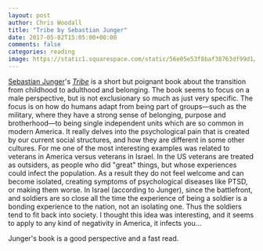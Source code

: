 ```yaml
---
layout: post
author: Chris Woodall
title: "Tribe by Sebastian Junger"
date: 2017-05-02T15:05:00+00:00
comments: false
categories: reading
image: https://static1.squarespace.com/static/56e05e53f8baf38763df99d1/t/5727f16e1bbee0a94c59121a/1497286240111/?format=300w
---
```


[Sebastian Junger]'s _[Tribe]_ is a short but poignant book about the transition
from childhood to adulthood and belonging. The book seems to focus on a male 
perspective, but is not exclusionary so much as just very specific. The focus is
on how do humans adapt from being part of groups—such as the military, where 
they have a strong sense of belonging, purpose and brotherhood—to being 
single independent units which are so common in modern America. It really delves 
into the psychological pain that is created by our current social structures, and
how they are different in some other cultures. For me one of the most 
interesting examples was related to veterans in America versus veterans in 
Israel. In the US veterans are treated as outsiders, as people who did "great" things, but whose experiences could infect the population. As a result they do not feel welcome and can become isolated, creating symptoms of psychological diseases like PTSD, or making them worse. In Israel (according to Junger), since
the battlefront, and soldiers are so close all the time the experience of being a
soldier is a bonding experience to the nation, not an isolating one. Thus the 
soldiers tend to fit back into society. I thought this idea was interesting, and
it seems to apply to any kind of negativity in America, it infects you...

Junger's book is a good perspective and a fast read.

[Sebastian Junger]: http://www.sebastianjunger.com
[Tribe]: https://www.amazon.com/dp/B01BCJDSNI/ref=dp-kindle-redirect?_encoding=UTF8&btkr=1
